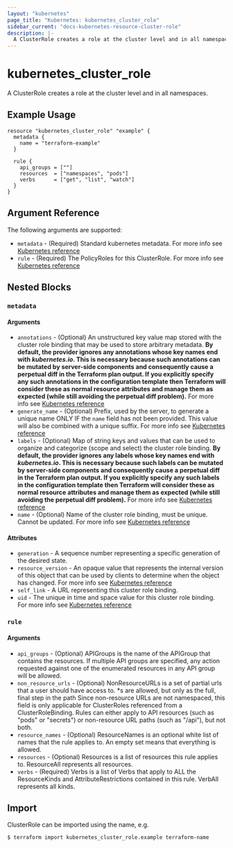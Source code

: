 ```yaml
---
layout: "kubernetes"
page_title: "Kubernetes: kubernetes_cluster_role"
sidebar_current: "docs-kubernetes-resource-cluster-role"
description: |-
  A ClusterRole creates a role at the cluster level and in all namespaces.
---
```


# kubernetes_cluster_role

A ClusterRole creates a role at the cluster level and in all namespaces.

## Example Usage

```hcl
resource "kubernetes_cluster_role" "example" {
  metadata {
    name = "terraform-example"
  }

  rule {
    api_groups = [""]
    resources  = ["namespaces", "pods"]
    verbs      = ["get", "list", "watch"]
  }
}
```

## Argument Reference

The following arguments are supported:

- `metadata` - (Required) Standard kubernetes metadata. For more info see [Kubernetes reference](https://github.com/kubernetes/community/blob/master/contributors/devel/api-conventions.md#metadata)
- `rule` - (Required) The PolicyRoles for this ClusterRole. For more info see [Kubernetes reference](https://kubernetes.io/docs/reference/access-authn-authz/rbac/#role-and-clusterrole)

## Nested Blocks

### `metadata`

#### Arguments

- `annotations` - (Optional) An unstructured key value map stored with the cluster role binding that may be used to store arbitrary metadata. 
**By default, the provider ignores any annotations whose key names end with *kubernetes.io*. This is necessary because such annotations can be mutated by server-side components and consequently cause a perpetual diff in the Terraform plan output. If you explicitly specify any such annotations in the configuration template then Terraform will consider these as normal resource attributes and manage them as expected (while still avoiding the perpetual diff problem).**
For more info see [Kubernetes reference](http://kubernetes.io/docs/user-guide/annotations)
- `generate_name` - (Optional) Prefix, used by the server, to generate a unique name ONLY IF the `name` field has not been provided. This value will also be combined with a unique suffix. For more info see [Kubernetes reference](https://github.com/kubernetes/community/blob/master/contributors/devel/api-conventions.md#idempotency)
- `labels` - (Optional) Map of string keys and values that can be used to organize and categorize (scope and select) the cluster role binding. 
**By default, the provider ignores any labels whose key names end with *kubernetes.io*. This is necessary because such labels can be mutated by server-side components and consequently cause a perpetual diff in the Terraform plan output. If you explicitly specify any such labels in the configuration template then Terraform will consider these as normal resource attributes and manage them as expected (while still avoiding the perpetual diff problem).**
For more info see [Kubernetes reference](http://kubernetes.io/docs/user-guide/labels)
- `name` - (Optional) Name of the cluster role binding, must be unique. Cannot be updated. For more info see [Kubernetes reference](http://kubernetes.io/docs/user-guide/identifiers#names)

#### Attributes

- `generation` - A sequence number representing a specific generation of the desired state.
- `resource_version` - An opaque value that represents the internal version of this object that can be used by clients to determine when the object has changed. For more info see [Kubernetes reference](https://github.com/kubernetes/community/blob/master/contributors/devel/api-conventions.md#concurrency-control-and-consistency)
- `self_link` - A URL representing this cluster role binding.
- `uid` - The unique in time and space value for this cluster role binding. For more info see [Kubernetes reference](http://kubernetes.io/docs/user-guide/identifiers#uids)

### `rule`

#### Arguments

- `api_groups` - (Optional) APIGroups is the name of the APIGroup that contains the resources. If multiple API groups are specified, any action requested against one of the enumerated resources in any API group will be allowed.
- `non_resource_urls` - (Optional) NonResourceURLs is a set of partial urls that a user should have access to. \*s are allowed, but only as the full, final step in the path Since non-resource URLs are not namespaced, this field is only applicable for ClusterRoles referenced from a ClusterRoleBinding. Rules can either apply to API resources (such as "pods" or "secrets") or non-resource URL paths (such as "/api"), but not both.
- `resource_names` - (Optional) ResourceNames is an optional white list of names that the rule applies to. An empty set means that everything is allowed.
- `resources` - (Optional) Resources is a list of resources this rule applies to. ResourceAll represents all resources.
- `verbs` - (Required) Verbs is a list of Verbs that apply to ALL the ResourceKinds and AttributeRestrictions contained in this rule. VerbAll represents all kinds.

## Import

ClusterRole can be imported using the name, e.g.

```
$ terraform import kubernetes_cluster_role.example terraform-name
```
